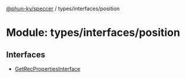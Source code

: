 [@phun-ky/speccer](../README.md) / types/interfaces/position

# Module: types/interfaces/position

## Interfaces

- [GetRecPropertiesInterface](../interfaces/types_interfaces_position.GetRecPropertiesInterface.md)
